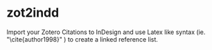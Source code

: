 zot2indd
========

Import your Zotero Citations to InDesign and use Latex like syntax (ie. "\cite{author1998}" ) to create a linked reference list.